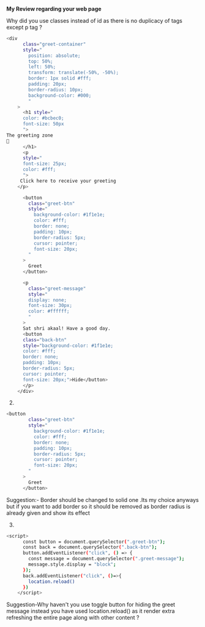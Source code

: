**My Review regarding your web page**

Why did you use classes instead of id as there is no duplicacy of tags except p tag ?
```bash
<div
      class="greet-container"
      style="
        position: absolute;
        top: 50%;
        left: 50%;
        transform: translate(-50%, -50%);
        border: 1px solid #fff;
        padding: 20px;
        border-radius: 10px;
        background-color: #000;
        "
    >
      <h1 style="
      color: #bcbec0; 
      font-size: 50px
      ">
The greeting zone
🎊
      </h1>
      <p 
      style="
      font-size: 25px;
      color: #fff;
      ">
     Click here to receive your greeting
    </p>

      <button
        class="greet-btn"
        style="
          background-color: #1f1e1e;
          color: #fff;
          border: none;
          padding: 10px;
          border-radius: 5px;
          cursor: pointer;
          font-size: 20px;
        "
      >
        Greet
      </button>

      <p
        class="greet-message"
        style="
        display: none; 
        font-size: 30px;
        color: #ffffff;
        "
      >
      Sat shri akaal! Have a good day.
      <button 
      class="back-btn"
      style="background-color: #1f1e1e;
      color: #fff;
      border: none;
      padding: 10px;
      border-radius: 5px;
      cursor: pointer;
      font-size: 20px;">Hide</button>
      </p>
    </div>
```
2)
```bash
<button
        class="greet-btn"
        style="
          background-color: #1f1e1e;
          color: #fff;
          border: none;
          padding: 10px;
          border-radius: 5px;
          cursor: pointer;
          font-size: 20px;
        "
      >
        Greet
      </button>
```
Suggestion:-
Border should be changed to solid one .Its my  choice anyways but if you want to add border so it should be removed as border radius is already given and show its effect

3)
```bash
<script>
      const button = document.querySelector(".greet-btn");
      const back = document.querySelector(".back-btn");
      button.addEventListener("click", () => {
        const message = document.querySelector(".greet-message");
        message.style.display = "block";
      });
      back.addEventListener("click", ()=>{
        location.reload()
      })
    </script>
```
Suggestion-Why haven't you use  toggle button for hiding the greet message instead you have used location.reload() as it render extra refreshing the entire page along
                with other content ?



